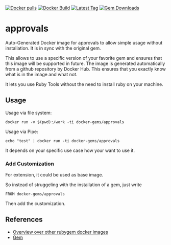 [![Docker pulls](https://img.shields.io/docker/pulls/rubygem/approvals.svg)](https://hub.docker.com/r/rubygem/approvals/)
[![Docker Build](https://img.shields.io/docker/automated/rubygem/approvals.svg)](https://hub.docker.com/r/rubygem/approvals/)
[![Latest Tag](https://img.shields.io/github/tag/docker-rubygem/approvals.svg)](https://hub.docker.com/r/rubygem/approvals/)
[![Gem Downloads](https://img.shields.io/gem/dt/approvals.svg)](https://rubygems.org/gems/approvals/)
# approvals

Auto-Generated Docker image for approvals to allow simple usage without installation.
It is in sync with the original gem.

This allows to use a specific version of your favorite gem and ensures that this image will be supported in future.
The image is generated automatically from a github repository by Docker Hub.
This ensures that you exactly know what is in the image and what not.

It lets you use Ruby Tools without the need to install ruby on your machine.

## Usage

Usage via file system:

`docker run -v $(pwd):/work -ti docker-gems/approvals`

Usage via Pipe:

`echo "test" | docker run -ti docker-gems/approvals`

It depends on your specific use case how your want to use it.

### Add Customization

For extension, it could be used as base image.

So instead of struggeling with the installation of a gem, just write

`FROM docker-gems/approvals`

Then add the customization.

## References

 - [Overview over other rubygem docker images](https://github.com/thinkbot/docker-rubygem)
 - [Gem](https://rubygems.org/gems/approvals/)
